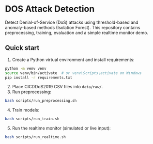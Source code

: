 # DOS Attack Detection

Detect Denial-of-Service (DoS) attacks using threshold-based and anomaly-based methods (Isolation Forest).
This repository contains preprocessing, training, evaluation and a simple realtime monitor demo.

## Quick start
1. Create a Python virtual environment and install requirements:

```bash
python -m venv venv
source venv/bin/activate  # or venv\Scripts\activate on Windows
pip install -r requirements.txt
```

2. Place CICDDoS2019 CSV files into `data/raw/`.
3. Run preprocessing:

```bash
bash scripts/run_preprocessing.sh
```

4. Train models:

```bash
bash scripts/run_train.sh
```

5. Run the realtime monitor (simulated or live input):

```bash
bash scripts/run_realtime.sh
```
